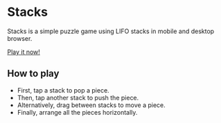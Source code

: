 # Stacks

Stacks is a simple puzzle game using LIFO stacks in mobile and desktop browser.

[Play it now!](https://stackshub.github.io/stacks/)

## How to play

- First, tap a stack to pop a piece.
- Then, tap another stack to push the piece.
- Alternatively, drag between stacks to move a piece.
- Finally, arrange all the pieces horizontally.
